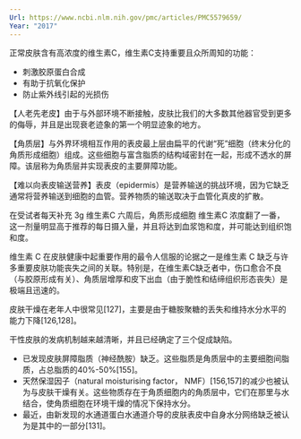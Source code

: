 ```yaml
---
Url: https://www.ncbi.nlm.nih.gov/pmc/articles/PMC5579659/
Year: "2017"
---
```



正常皮肤含有高浓度的维生素C，维生素C支持重要且众所周知的功能：
- 刺激胶原蛋白合成
- 有助于抗氧化保护
- 防止紫外线引起的光损伤

【人老先老皮】由于与外部环境不断接触，皮肤比我们的大多数其他器官受到更多的侮辱，并且是出现衰老迹象的第一个明显迹象的地方。

【角质层】与外界环境相互作用的表皮最上层由扁平的代谢“死”细胞（终末分化的角质形成细胞）组成。这些细胞与富含脂质的结构域密封在一起，形成不透水的屏障。该层称为角质层并实现表皮的主要屏障功能。

【难以向表皮输送营养】表皮（epidermis）是营养输送的挑战环境，因为它缺乏通常将营养输送到细胞的血管。营养物质的输送取决于血管化真皮的扩散。

在受试者每天补充 3g 维生素C 六周后，角质形成细胞 维生素C 浓度翻了一番，这一剂量明显高于推荐的每日摄入量，并且将达到血浆饱和度，并可能达到组织饱和度。

维生素 C 在皮肤健康中起重要作用的最令人信服的论据之一是维生素 C 缺乏与许多重要皮肤功能丧失之间的关联。特别是，在维生素C缺乏者中，伤口愈合不良（与胶原形成有关）、角质层增厚和皮下出血（由于脆性和结缔组织形态丧失）是极端且迅速的。

皮肤干燥在老年人中很常见[127]，主要是由于糖胺聚糖的丢失和维持水分水平的能力下降[126,128]。

干性皮肤的发病机制越来越清晰，并且已经确定了三个促成缺陷。
- 已发现皮肤屏障脂质（神经酰胺）缺乏。这些脂质是角质层中的主要细胞间脂质，占总脂质的40%-50%[155]。
- 天然保湿因子（natural moisturising factor， NMF）[156,157]的减少也被认为与皮肤干燥有关。这些物质存在于角质细胞内的角质层中，它们在那里与水结合，使角质细胞在环境干燥的情况下保持水分。
- 最近，由新发现的水通道蛋白水通道介导的皮肤表皮中自身水分网络缺乏被认为是其中的一部分[131]。
